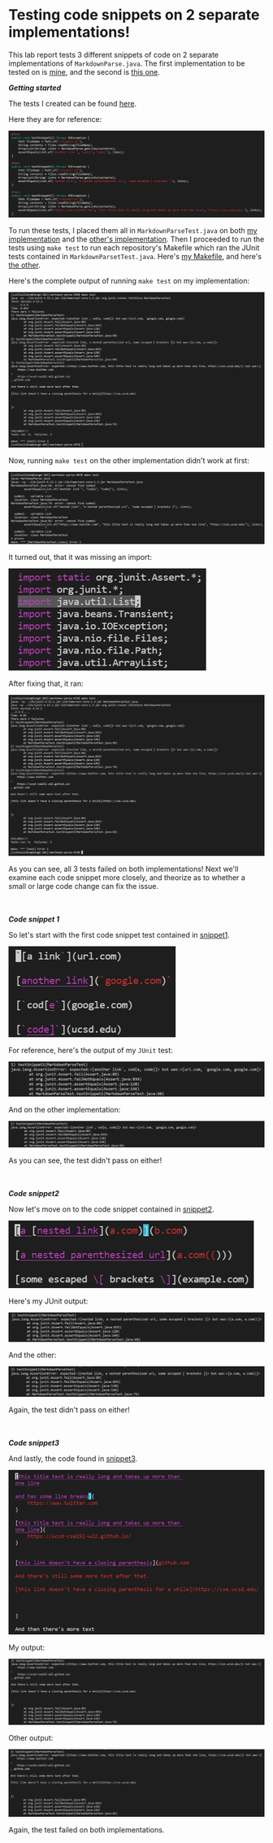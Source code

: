 # Testing code snippets on 2 separate implementations!
This lab report tests 3 different snippets of code on 2 separate implementations of `MarkdownParse.java`. The first implementation to be tested on is [mine](https://github.com/LippsVega/markdown-parse/blob/main/MarkdownParseTest.java), and the second is [this one](https://github.com/johnsonli010801/markdown-parse/blob/main/MarkdownParse.java).

***Getting started***

The tests I created can be found [here](https://github.com/LippsVega/markdown-parse/blob/main/MarkdownParseTest.java).

Here they are for reference:

![Image](tests.png)

To run these tests, I placed them all in `MarkdownParseTest.java` on both [my implementation](https://github.com/LippsVega/markdown-parse/blob/main/MarkdownParseTest.java) and the [other's implementation](https://github.com/johnsonli010801/markdown-parse/blob/main/MarkdownParseTest.java). Then I proceeded to run the tests using `make test` to run each repository's Makefile which ran the JUnit tests contained in `MarkdownParsetTest.java`. Here's [my Makefile](https://github.com/LippsVega/markdown-parse/blob/main/Makefile), and here's [the other](https://github.com/johnsonli010801/markdown-parse/blob/main/makefile).

Here's the complete output of running `make test` on my implementation:

![Image](test-output.png)

Now, running `make test` on the other implementation didn't work at first:

![Image](other-test-issue.png)

It turned out, that it was missing an import:

![Image](other-test-fix.png)

After fixing that, it ran:

![Image](other-test-output.png)

As you can see, all 3 tests failed on both implementations! Next we'll examine each code snippet more closely, and theorize as to whether a small or large code change can fix the issue.
<br /><br /><br />

***Code snippet 1***

So let's start with the first code snippet test contained in [snippet1](https://github.com/LippsVega/markdown-parse/blob/main/snippet1.md).

![Image](snippet1.png)

For reference, here's the output of my `JUnit` test:

![Image](snippet1-output.png)

And on the other implementation:

![Image](other-snippet1-output.png)

As you can see, the test didn't pass on either!
<br /><br /><br />

***Code snippet2***

Now let's move on to the code snippet contained in [snippet2](https://github.com/LippsVega/markdown-parse/blob/main/snippet2.md).

![Image](snippet2.png)

Here's my JUnit output:

![Image](snippet2-output.png)

And the other:

![Image](other-snippet2-output.png)

Again, the test didn't pass on either!
<br /><br /><br />

***Code snippet3***

And lastly, the code found in [snippet3](https://github.com/LippsVega/markdown-parse/blob/main/snippet3.md).

![Image](snippet3.png)

My output:

![Image](snippet3-output.png)

Other output:

![Image](other-snippet3-output.png)

Again, the test failed on both implementations.